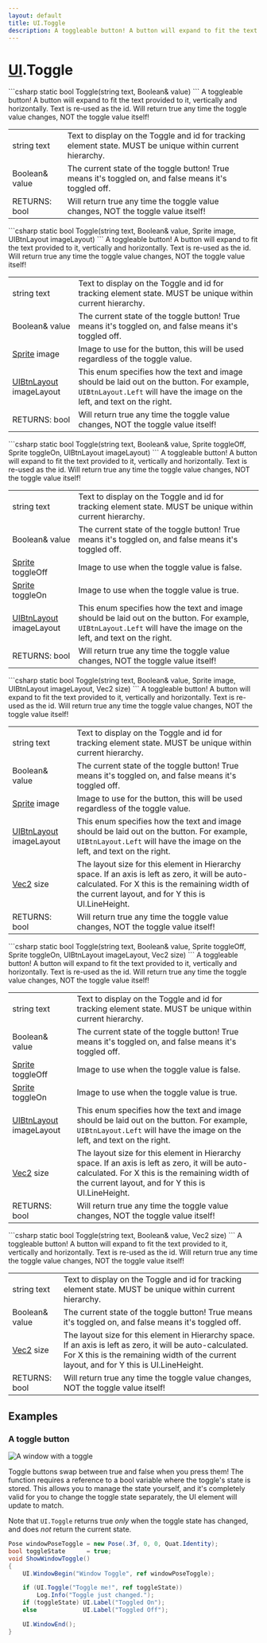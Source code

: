```yaml
---
layout: default
title: UI.Toggle
description: A toggleable button! A button will expand to fit the text provided to it, vertically and horizontally. Text is re-used as the id. Will return true any time the toggle value changes, NOT the toggle value itself!
---
```

# [UI]({{site.url}}/Pages/StereoKit/UI.html).Toggle

<div class='signature' markdown='1'>
```csharp
static bool Toggle(string text, Boolean& value)
```
A toggleable button! A button will expand to fit the
text provided to it, vertically and horizontally. Text is re-used
as the id. Will return true any time the toggle value changes, NOT
the toggle value itself!
</div>

|  |  |
|--|--|
|string text|Text to display on the Toggle and id for             tracking element state. MUST be unique within current hierarchy.|
|Boolean& value|The current state of the toggle button! True              means it's toggled on, and false means it's toggled off.|
|RETURNS: bool|Will return true any time the toggle value changes, NOT the toggle value itself!|

<div class='signature' markdown='1'>
```csharp
static bool Toggle(string text, Boolean& value, Sprite image, UIBtnLayout imageLayout)
```
A toggleable button! A button will expand to fit the
text provided to it, vertically and horizontally. Text is re-used
as the id. Will return true any time the toggle value changes, NOT
the toggle value itself!
</div>

|  |  |
|--|--|
|string text|Text to display on the Toggle and id for             tracking element state. MUST be unique within current hierarchy.|
|Boolean& value|The current state of the toggle button! True              means it's toggled on, and false means it's toggled off.|
|[Sprite]({{site.url}}/Pages/StereoKit/Sprite.html) image|Image to use for the button, this will be used             regardless of the toggle value.|
|[UIBtnLayout]({{site.url}}/Pages/StereoKit/UIBtnLayout.html) imageLayout|This enum specifies how the text and             image should be laid out on the button. For example, `UIBtnLayout.Left`             will have the image on the left, and text on the right.|
|RETURNS: bool|Will return true any time the toggle value changes, NOT the toggle value itself!|

<div class='signature' markdown='1'>
```csharp
static bool Toggle(string text, Boolean& value, Sprite toggleOff, Sprite toggleOn, UIBtnLayout imageLayout)
```
A toggleable button! A button will expand to fit the
text provided to it, vertically and horizontally. Text is re-used
as the id. Will return true any time the toggle value changes, NOT
the toggle value itself!
</div>

|  |  |
|--|--|
|string text|Text to display on the Toggle and id for             tracking element state. MUST be unique within current hierarchy.|
|Boolean& value|The current state of the toggle button! True              means it's toggled on, and false means it's toggled off.|
|[Sprite]({{site.url}}/Pages/StereoKit/Sprite.html) toggleOff|Image to use when the toggle value is             false.|
|[Sprite]({{site.url}}/Pages/StereoKit/Sprite.html) toggleOn|Image to use when the toggle value is             true.|
|[UIBtnLayout]({{site.url}}/Pages/StereoKit/UIBtnLayout.html) imageLayout|This enum specifies how the text and             image should be laid out on the button. For example, `UIBtnLayout.Left`             will have the image on the left, and text on the right.|
|RETURNS: bool|Will return true any time the toggle value changes, NOT the toggle value itself!|

<div class='signature' markdown='1'>
```csharp
static bool Toggle(string text, Boolean& value, Sprite image, UIBtnLayout imageLayout, Vec2 size)
```
A toggleable button! A button will expand to fit the
text provided to it, vertically and horizontally. Text is re-used
as the id. Will return true any time the toggle value changes, NOT
the toggle value itself!
</div>

|  |  |
|--|--|
|string text|Text to display on the Toggle and id for             tracking element state. MUST be unique within current hierarchy.|
|Boolean& value|The current state of the toggle button! True              means it's toggled on, and false means it's toggled off.|
|[Sprite]({{site.url}}/Pages/StereoKit/Sprite.html) image|Image to use for the button, this will be used             regardless of the toggle value.|
|[UIBtnLayout]({{site.url}}/Pages/StereoKit/UIBtnLayout.html) imageLayout|This enum specifies how the text and             image should be laid out on the button. For example, `UIBtnLayout.Left`             will have the image on the left, and text on the right.|
|[Vec2]({{site.url}}/Pages/StereoKit/Vec2.html) size|The layout size for this element in Hierarchy             space. If an axis is left as zero, it will be auto-calculated. For             X this is the remaining width of the current layout, and for Y this             is UI.LineHeight.|
|RETURNS: bool|Will return true any time the toggle value changes, NOT the toggle value itself!|

<div class='signature' markdown='1'>
```csharp
static bool Toggle(string text, Boolean& value, Sprite toggleOff, Sprite toggleOn, UIBtnLayout imageLayout, Vec2 size)
```
A toggleable button! A button will expand to fit the
text provided to it, vertically and horizontally. Text is re-used
as the id. Will return true any time the toggle value changes, NOT
the toggle value itself!
</div>

|  |  |
|--|--|
|string text|Text to display on the Toggle and id for             tracking element state. MUST be unique within current hierarchy.|
|Boolean& value|The current state of the toggle button! True              means it's toggled on, and false means it's toggled off.|
|[Sprite]({{site.url}}/Pages/StereoKit/Sprite.html) toggleOff|Image to use when the toggle value is             false.|
|[Sprite]({{site.url}}/Pages/StereoKit/Sprite.html) toggleOn|Image to use when the toggle value is             true.|
|[UIBtnLayout]({{site.url}}/Pages/StereoKit/UIBtnLayout.html) imageLayout|This enum specifies how the text and             image should be laid out on the button. For example, `UIBtnLayout.Left`             will have the image on the left, and text on the right.|
|[Vec2]({{site.url}}/Pages/StereoKit/Vec2.html) size|The layout size for this element in Hierarchy             space. If an axis is left as zero, it will be auto-calculated. For             X this is the remaining width of the current layout, and for Y this             is UI.LineHeight.|
|RETURNS: bool|Will return true any time the toggle value changes, NOT the toggle value itself!|

<div class='signature' markdown='1'>
```csharp
static bool Toggle(string text, Boolean& value, Vec2 size)
```
A toggleable button! A button will expand to fit the
text provided to it, vertically and horizontally. Text is re-used
as the id. Will return true any time the toggle value changes, NOT
the toggle value itself!
</div>

|  |  |
|--|--|
|string text|Text to display on the Toggle and id for             tracking element state. MUST be unique within current hierarchy.|
|Boolean& value|The current state of the toggle button! True              means it's toggled on, and false means it's toggled off.|
|[Vec2]({{site.url}}/Pages/StereoKit/Vec2.html) size|The layout size for this element in Hierarchy             space. If an axis is left as zero, it will be auto-calculated. For             X this is the remaining width of the current layout, and for Y this             is UI.LineHeight.|
|RETURNS: bool|Will return true any time the toggle value changes, NOT the toggle value itself!|





## Examples

### A toggle button

![A window with a toggle]({{site.screen_url}}/UI/ToggleWindow.jpg)

Toggle buttons swap between true and false when you press them! The
function requires a reference to a bool variable where the toggle's
state is stored. This allows you to manage the state yourself, and
it's completely valid for you to change the toggle state separately,
the UI element will update to match.

Note that `UI.Toggle` returns true _only_ when the toggle state has
changed, and does _not_ return the current state.

```csharp
Pose windowPoseToggle = new Pose(.3f, 0, 0, Quat.Identity);
bool toggleState      = true;
void ShowWindowToggle()
{
	UI.WindowBegin("Window Toggle", ref windowPoseToggle);

	if (UI.Toggle("Toggle me!", ref toggleState))
		Log.Info("Toggle just changed.");
	if (toggleState) UI.Label("Toggled On");
	else             UI.Label("Toggled Off");

	UI.WindowEnd();
}
```

